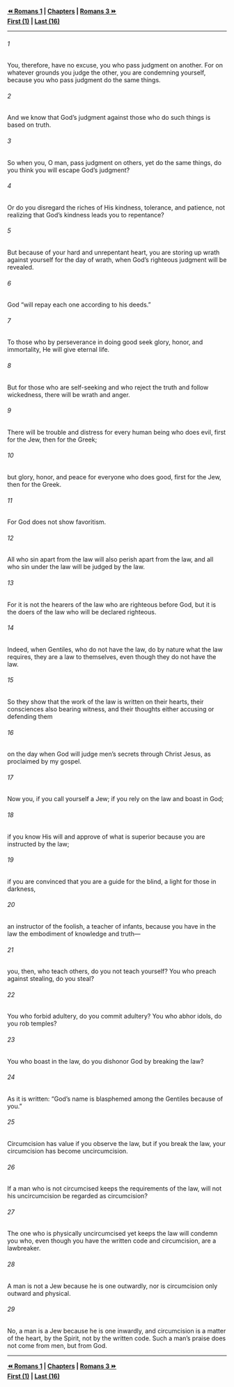   
**[⏪ Romans 1](./Romans%201.md) | [Chapters](./_index.md) | [Romans 3 ⏩](./Romans%203.md)**  
**[First (1)](./Romans%201.md) | [Last (16)](./Romans%2016.md)**  
  
---  
  
###### 1  
You, therefore, have no excuse, you who pass judgment on another. For on whatever grounds you judge the other, you are condemning yourself, because you who pass judgment do the same things.  
  
###### 2  
And we know that God’s judgment against those who do such things is based on truth.  
  
###### 3  
So when you, O man, pass judgment on others, yet do the same things, do you think you will escape God’s judgment?  
  
###### 4  
Or do you disregard the riches of His kindness, tolerance, and patience, not realizing that God’s kindness leads you to repentance?  
  
###### 5  
But because of your hard and unrepentant heart, you are storing up wrath against yourself for the day of wrath, when God’s righteous judgment will be revealed.  
  
###### 6  
God “will repay each one according to his deeds.”  
  
###### 7  
To those who by perseverance in doing good seek glory, honor, and immortality, He will give eternal life.  
  
###### 8  
But for those who are self-seeking and who reject the truth and follow wickedness, there will be wrath and anger.  
  
###### 9  
There will be trouble and distress for every human being who does evil, first for the Jew, then for the Greek;  
  
###### 10  
but glory, honor, and peace for everyone who does good, first for the Jew, then for the Greek.  
  
###### 11  
For God does not show favoritism.  
  
###### 12  
All who sin apart from the law will also perish apart from the law, and all who sin under the law will be judged by the law.  
  
###### 13  
For it is not the hearers of the law who are righteous before God, but it is the doers of the law who will be declared righteous.  
  
###### 14  
Indeed, when Gentiles, who do not have the law, do by nature what the law requires, they are a law to themselves, even though they do not have the law.  
  
###### 15  
So they show that the work of the law is written on their hearts, their consciences also bearing witness, and their thoughts either accusing or defending them  
  
###### 16  
on the day when God will judge men’s secrets through Christ Jesus, as proclaimed by my gospel.  
  
###### 17  
Now you, if you call yourself a Jew; if you rely on the law and boast in God;  
  
###### 18  
if you know His will and approve of what is superior because you are instructed by the law;  
  
###### 19  
if you are convinced that you are a guide for the blind, a light for those in darkness,  
  
###### 20  
an instructor of the foolish, a teacher of infants, because you have in the law the embodiment of knowledge and truth—  
  
###### 21  
you, then, who teach others, do you not teach yourself? You who preach against stealing, do you steal?  
  
###### 22  
You who forbid adultery, do you commit adultery? You who abhor idols, do you rob temples?  
  
###### 23  
You who boast in the law, do you dishonor God by breaking the law?  
  
###### 24  
As it is written: “God’s name is blasphemed among the Gentiles because of you.”  
  
###### 25  
Circumcision has value if you observe the law, but if you break the law, your circumcision has become uncircumcision.  
  
###### 26  
If a man who is not circumcised keeps the requirements of the law, will not his uncircumcision be regarded as circumcision?  
  
###### 27  
The one who is physically uncircumcised yet keeps the law will condemn you who, even though you have the written code and circumcision, are a lawbreaker.  
  
###### 28  
A man is not a Jew because he is one outwardly, nor is circumcision only outward and physical.  
  
###### 29  
No, a man is a Jew because he is one inwardly, and circumcision is a matter of the heart, by the Spirit, not by the written code. Such a man’s praise does not come from men, but from God.  
  
  
---  
  
**[⏪ Romans 1](./Romans%201.md) | [Chapters](./_index.md) | [Romans 3 ⏩](./Romans%203.md)**  
**[First (1)](./Romans%201.md) | [Last (16)](./Romans%2016.md)**  
  

